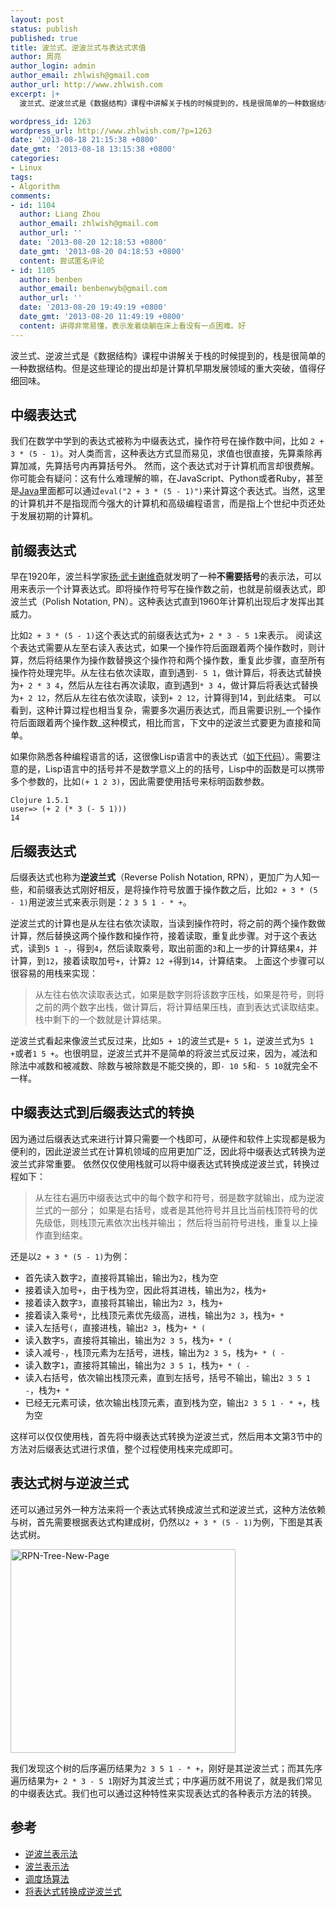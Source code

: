 ```yaml
---
layout: post
status: publish
published: true
title: 波兰式、逆波兰式与表达式求值
author: 周亮
author_login: admin
author_email: zhlwish@gmail.com
author_url: http://www.zhlwish.com
excerpt: |+
  波兰式、逆波兰式是《数据结构》课程中讲解关于栈的时候提到的，栈是很简单的一种数据结构。但是这些理论的提出却是计算机早期发展领域的重大突破，值得仔细回味。

wordpress_id: 1263
wordpress_url: http://www.zhlwish.com/?p=1263
date: '2013-08-18 21:15:38 +0800'
date_gmt: '2013-08-18 13:15:38 +0800'
categories:
- Linux
tags:
- Algorithm
comments:
- id: 1104
  author: Liang Zhou
  author_email: zhlwish@gmail.com
  author_url: ''
  date: '2013-08-20 12:18:53 +0800'
  date_gmt: '2013-08-20 04:18:53 +0800'
  content: 尝试匿名评论
- id: 1105
  author: benben
  author_email: benbenwyb@gmail.com
  author_url: ''
  date: '2013-08-20 19:49:19 +0800'
  date_gmt: '2013-08-20 11:49:19 +0800'
  content: 讲得非常易懂，表示发着烧躺在床上看没有一点困难。好
---
```

波兰式、逆波兰式是《数据结构》课程中讲解关于栈的时候提到的，栈是很简单的一种数据结构。但是这些理论的提出却是计算机早期发展领域的重大突破，值得仔细回味。

## 中缀表达式

我们在数学中学到的表达式被称为中缀表达式，操作符号在操作数中间，比如 `2 + 3 * (5 - 1)`。对人类而言，这种表达方式显而易见，求值也很直接，先算乘除再算加减，先算括号内再算括号外。
然而，这个表达式对于计算机而言却很费解。你可能会有疑问：这有什么难理解的嘛，在JavaScript、Python或者Ruby，甚至是<a href="http://stackoverflow.com/questions/2605032/using-eval-in-java">Java</a>里面都可以通过`eval("2 + 3 * (5 - 1)")`来计算这个表达式。当然，这里的计算机并不是指现而今强大的计算机和高级编程语言，而是指上个世纪中页还处于发展初期的计算机。

## 前缀表达式

早在1920年，波兰科学家<a href="http://en.wikipedia.org/wiki/Jan_%C5%81ukasiewicz">扬&middot;武卡谢维奇</a>就发明了一种**不需要括号**的表示法，可以用来表示一个计算表达式。即将操作符号写在操作数之前，也就是前缀表达式，即波兰式（Polish Notation, PN）。这种表达式直到1960年计算机出现后才发挥出其威力。

比如`2 + 3 * (5 - 1)`这个表达式的前缀表达式为`+ 2 * 3 - 5 1`来表示。
阅读这个表达式需要从左至右读入表达式，如果一个操作符后面跟着两个操作数时，则计算，然后将结果作为操作数替换这个操作符和两个操作数，重复此步骤，直至所有操作符处理完毕。从左往右依次读取，直到遇到`- 5 1`，做计算后，将表达式替换为`+ 2 * 3 4`，然后从左往右再次读取，直到遇到`* 3 4`，做计算后将表达式替换为`+ 2 12`，然后从左往右依次读取，读到`+ 2 12`，计算得到14，到此结束。
可以看到，这种计算过程也相当复杂，需要多次遍历表达式，而且需要识别_一个操作符后面跟着两个操作数_这种模式，相比而言，下文中的逆波兰式要更为直接和简单。

如果你熟悉各种编程语言的话，这很像Lisp语言中的表达式（<a href="http://clojure.org/getting_started">如下代码</a>）。需要注意的是，Lisp语言中的括号并不是数学意义上的的括号，Lisp中的函数是可以携带多个参数的，比如`(+ 1 2 3)`，因此需要使用括号来标明函数参数。

    Clojure 1.5.1
    user=> (+ 2 (* 3 (- 5 1)))
    14

## 后缀表达式

后缀表达式也称为**逆波兰式**（Reverse Polish Notation, RPN），更加广为人知一些，和前缀表达式刚好相反，是将操作符号放置于操作数之后，比如`2 + 3 * (5 - 1)`用逆波兰式来表示则是：`2 3 5 1 - * +`。

逆波兰式的计算也是从左往右依次读取，当读到操作符时，将之前的两个操作数做计算，然后替换这两个操作数和操作符，接着读取，重复此步骤。对于这个表达式，读到`5 1 -`，得到`4`，然后读取乘号，取出前面的`3`和上一步的计算结果`4`，并计算，到`12`，接着读取加号`+`，计算`2 12 +`得到`14`，计算结束。
上面这个步骤可以很容易的用栈来实现：

> 从左往右依次读取表达式，如果是数字则将该数字压栈，如果是符号，则将之前的两个数字出栈，做计算后，将计算结果压栈，直到表达式读取结束。栈中剩下的一个数就是计算结果。
  
逆波兰式看起来像波兰式反过来，比如`5 + 1`的波兰式是`+ 5 1`，逆波兰式为`5 1 +`或者`1 5 +`。也很明显，逆波兰式并不是简单的将波兰式反过来，因为，减法和除法中减数和被减数、除数与被除数是不能交换的，即`- 10 5`和`- 5 10`就完全不一样。

## 中缀表达式到后缀表达式的转换

因为通过后缀表达式来进行计算只需要一个栈即可，从硬件和软件上实现都是极为便利的，因此逆波兰式在计算机领域的应用更加广泛，因此将中缀表达式转换为逆波兰式非常重要。
依然仅仅使用栈就可以将中缀表达式转换成逆波兰式，转换过程如下：

> 从左往右遍历中缀表达式中的每个数字和符号，弱是数字就输出，成为逆波兰式的一部分； 如果是右括号，或者是其他符号并且比当前栈顶符号的优先级低，则栈顶元素依次出栈并输出； 然后将当前符号进栈，重复以上操作直到结束。

还是以`2 + 3 * (5 - 1)`为例：

* 首先读入数字`2`，直接将其输出，输出为`2`，栈为空
* 接着读入加号`+`，由于栈为空，因此将其进栈，输出为`2`，栈为`+`
* 接着读入数字`3`，直接将其输出，输出为`2 3`，栈为`+`
* 接着读入乘号`*`，比栈顶元素优先级高，进栈，输出为`2 3`，栈为`+ *`
* 读入左括号`(`，直接进栈，输出`2 3`，栈为`+ * (`
* 读入数字`5`，直接将其输出，输出为`2 3 5`，栈为`+ * (`
* 读入减号`-`，栈顶元素为左括号，进栈，输出为`2 3 5`，栈为`+ * ( -`
* 读入数字`1`，直接将其输出，输出为`2 3 5 1`，栈为`+ * ( -`
* 读入右括号，依次输出栈顶元素，直到左括号，括号不输出，输出`2 3 5 1 -`，栈为`+ *`
* 已经无元素可读，依次输出栈顶元素，直到栈为空，输出`2 3 5 1 - * +`，栈为空

这样可以仅仅使用栈，首先将中缀表达式转换为逆波兰式，然后用本文第3节中的方法对后缀表达式进行求值，整个过程使用栈来完成即可。

## 表达式树与逆波兰式

还可以通过另外一种方法来将一个表达式转换成波兰式和逆波兰式，这种方法依赖与树，首先需要根据表达式构建成树，仍然以`2 + 3 * (5 - 1)`为例，下图是其表达式树。

<a href="https://www.flickr.com/photos/zhlwish/14186573746/" title="Flickr 上 zhlwish 的 RPN-Tree-New-Page"><img src="https://farm3.staticflickr.com/2911/14186573746_896714d964_o.png" width="360" height="326" alt="RPN-Tree-New-Page"></a>

我们发现这个树的后序遍历结果为`2 3 5 1 - * +`，刚好是其逆波兰式；而其先序遍历结果为`+ 2 * 3 - 5 1`刚好为其波兰式；中序遍历就不用说了，就是我们常见的中缀表达式。我们也可以通过这种特性来实现表达式的各种表示方法的转换。

## 参考

* <a href="http://zh.wikipedia.org/wiki/%E9%80%86%E6%B3%A2%E5%85%B0%E8%A1%A8%E7%A4%BA%E6%B3%95">逆波兰表示法</a>
* <a href="http://zh.wikipedia.org/wiki/%E6%B3%A2%E5%85%B0%E8%A1%A8%E7%A4%BA%E6%B3%95">波兰表示法</a>
* <a href="http://zh.wikipedia.org/wiki/%E8%B0%83%E5%BA%A6%E5%9C%BA%E7%AE%97%E6%B3%95">调度场算法</a>
* <a href="http://www.cnblogs.com/stay-foolish/archive/2012/04/25/2470590.html">将表达式转换成逆波兰式</a>